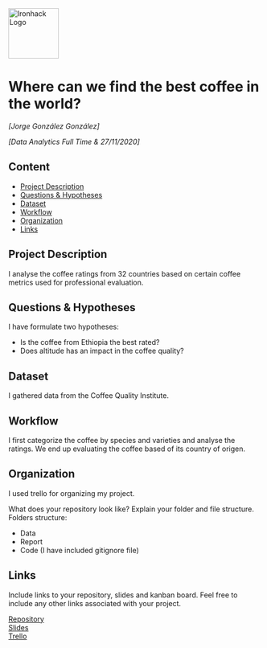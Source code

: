 <img src="https://bit.ly/2VnXWr2" alt="Ironhack Logo" width="100"/>

# Where can we find the best coffee in the world?
*[Jorge González González]*

*[Data Analytics Full Time & 27/11/2020]*

## Content
- [Project Description](#project-description)
- [Questions & Hypotheses](#questions-hypotheses)
- [Dataset](#dataset)
- [Workflow](#workflow)
- [Organization](#organization)
- [Links](#links)

## Project Description
I analyse the coffee ratings from 32 countries based on certain coffee metrics used for professional evaluation. 

## Questions & Hypotheses
I have formulate two hypotheses:
- Is the coffee from Ethiopia the best rated?
- Does altitude has an impact in the coffee quality?

## Dataset
I gathered data from the Coffee Quality Institute.

## Workflow
I first categorize the coffee by species and varieties and analyse the ratings. We end up evaluating the coffee based of its country of origen.

## Organization
I used trello for organizing my project.

What does your repository look like? Explain your folder and file structure.
Folders structure:
- Data
- Report
- Code (I have included gitignore file)
 
## Links
Include links to your repository, slides and kanban board. Feel free to include any other links associated with your project.

[Repository](https://github.com/Jyu-as)  
[Slides](https://docs.google.com/presentation/d/10nYLmXzwKPcf8xVfBgN13jgvxxGzEbgq5dKJvggThlk/edit#slide=id.p)  
[Trello](https://trello.com/b/OM2GCrja/project4-coffee-ratings)  
